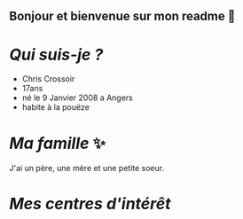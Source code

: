 ## Bonjour et bienvenue sur mon readme 👋
# *Qui suis-je ?*
* Chris Crossoir
* 17ans
* né le 9 Janvier 2008 a Angers
* habite à la pouëze
# *Ma famille* :sparkles:
J'ai un père, une mère et une petite soeur.     
# *Mes centres d'intérêt*




